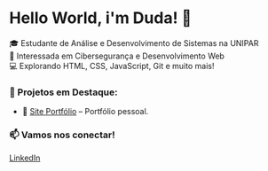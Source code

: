 # Hello World, i'm Duda! 👋

🎓 Estudante de Análise e Desenvolvimento de Sistemas na UNIPAR  
🔐 Interessada em Cibersegurança e Desenvolvimento Web  
💻 Explorando HTML, CSS, JavaScript, Git e muito mais!  

### 🚀 Projetos em Destaque:
- 💼 [Site Portfólio](https://github.com/wsmariaeduarda/repositorio) – Portfólio pessoal.

### 📫 Vamos nos conectar!
[LinkedIn](https://www.linkedin.com/in/maria-eduarda-magalhães-b7a57933b)
